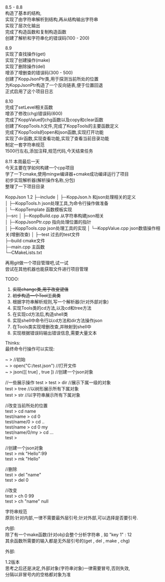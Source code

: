 8.5 - 8.8  
构造了基本的结构,  
实现了由字符串解析到结构,再从结构输出字符串  
实现了层次化输出  
完成了构造函数和复制构造函数  
创建了解析和字符串化的错误码(100 - 200)  
  
  
  
8.9  
实现了查找操作(get)  
实现了创建操作(make)  
实现了删除操作(del)  
增添了增删查的错误码(300 - 500)  
创建了KoppJsonPtr类,用于探测当前所处的位置  
为KoppJsonPtr构造了一个反向链表,便于位置回退  
正式启用了这个项目日志  



8.10  
完成了setLevel相关函数  
增添了修改(chg)错误码(600)  
完成了KoppValue的chg函数以及copy和clear函数  
创建了KoppTools.h文件,完成了KoppTools的主要函数定义  
完成了KoppTools的open和json函数,实现打开功能  
实现了dir函数,实现查看功能,实现了查看当前目录功能  
制定一套字符串规范   
1500行左右,添加注释,规范代码,今天结束任务  



8.11 
本周最后一天  
今天主要在学如何构建一个cpp项目  
学了一下cmake,使用mingw编译器+cmake成功编译运行了项目  
初步实现解析器(解析操作名称,分包)  
整理了一下项目目录  
  
KoppJson 1.2
├─include
│  ├─KoppJson.h      和json处理相关的定义  
│  ├─KoppTools.h     json处理工具,为命令行操作做准备  
│  └─KoppTemplate    函数模板实现  
├─src
│  ├─KoppBuild.cpp   从字符串构建json相关  
│  ├─KoppJsonPtr.cpp 指向处理位置的指针  
│  ├─KoppTools.cpp   json处理工具的实现
│  └─KoppValue.cpp   json数值操作相关(增删改查)
│
├─test      过去的test文件  
├─build     cmake文件  
├─main.cpp  主函数  
└─CMakeLists.txt  
  
再用git做一个项目管理吧,试一试  
尝试在其他机器也能获取文件进行项目管理  




TODO:
1. ~~实现change类,用于改变键值~~  
2. ~~初步构造一个Tool工具类~~  
3. 根据字符串解析规则,写一个解析器(针对外部对象)  
4. 实现Tools类的cd方法,以及cd和tree方法  
5. 在实现cd方法后,构造shell类  
6. 实现shell中命令行以cd方法和dir方法操作json  
7. 在Tools类实现增删改查,并映射到shell中  
8. 实现根据错误码输出错误信息,需要大量文本  


Thinks:  
最终命令行操作可以实现:  
  
~ >                       //初始  
~ > open("C:/test.json")  //打开文件  
~ > json([[ true] , true ]) //创建一个json对象  

//一些展示操作
test >
test > dir                //展示下属一级的对象  
test > tree               //以树形展示所有下属对象  
test > str                //以字符串展示所有下属对象  

//改变当前所处的位置  
test > cd name  
test/name > cd 0  
test/name/0 > cd ..  
test/name > cd 0 my  
test/name/0/my > cd ...  
test >  

//创建一个json对象  
test > mk "Hello":99  
test > mk "Hello"  

//删除  
test > del "name"  
test > del 0  

//改变  
test > ch 0 99  
test > ch "name" null  
 
字符串规范  
原则:针对内部,一律不需要最外层引号;针对外部,可以选择是否要引号.  

内部:  
除了有一个make函数(针对obj)会整个分析字符串 , 如 "key 1" : 12   
其余函数所需要的输入都是无外层引号的(get , del , make , chg)  

外部:
<!-- 可以选择是否要引号,用空格作为分割符  
考虑中,有两种情况需要引号 ,   
一种是值内带空格,这时需要引号来划定范围,如 Tom Jack  -> "Tom Jack"  
另一种是关键字 '.' (仅在cd中), 如果值内全是'.',  
默认为cd的关键字,其含义为当前位置(n个表示回退n-1次) -->  

1.2版本  
思考之后还是决定,外部对象(字符串对象)一律需要冒号,否则失效,  
分隔以非冒号内的空格都对象为准  

